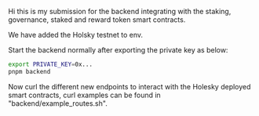 Hi this is my submission for the backend integrating with the staking, governance, staked and reward token smart contracts.

We have added the Holsky testnet to env.

Start the backend normally after exporting the private key as below:

```bash
export PRIVATE_KEY=0x...
pnpm backend
```

Now curl the different new endpoints to interact with the Holesky deployed smart contracts, curl examples can be found in "backend/example_routes.sh".

